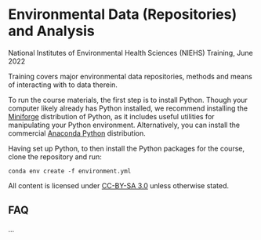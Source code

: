 # Environmental Data (Repositories) and Analysis

National Institutes of Environmental Health Sciences (NIEHS) Training, June 2022

Training covers major environmental data repositories, methods and means of interacting with to data therein.

To run the course materials, the first step is to install Python. Though your computer likely already has Python installed, we recommend installing the [Miniforge](https://github.com/conda-forge/miniforge) distribution of Python, as it includes useful utilities for manipulating your Python environment. Alternatively, you can install the commercial [Anaconda Python](https://www.continuum.io/downloads) distribution.

Having set up Python, to then install the Python packages for the course, clone the repository and run:

`conda env create -f environment.yml`

All content is licensed under [CC-BY-SA 3.0](http://creativecommons.org/licenses/by-sa/3.0/) unless otherwise stated.

## FAQ

...
